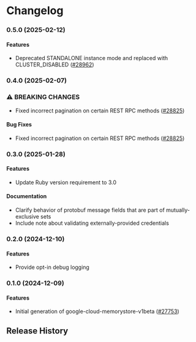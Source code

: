 # Changelog

### 0.5.0 (2025-02-12)

#### Features

* Deprecated STANDALONE instance mode and replaced with CLUSTER_DISABLED ([#28962](https://github.com/googleapis/google-cloud-ruby/issues/28962)) 

### 0.4.0 (2025-02-07)

### ⚠ BREAKING CHANGES

* Fixed incorrect pagination on certain REST RPC methods ([#28825](https://github.com/googleapis/google-cloud-ruby/issues/28825))

#### Bug Fixes

* Fixed incorrect pagination on certain REST RPC methods ([#28825](https://github.com/googleapis/google-cloud-ruby/issues/28825)) 

### 0.3.0 (2025-01-28)

#### Features

* Update Ruby version requirement to 3.0 
#### Documentation

* Clarify behavior of protobuf message fields that are part of mutually-exclusive sets 
* Include note about validating externally-provided credentials 

### 0.2.0 (2024-12-10)

#### Features

* Provide opt-in debug logging 

### 0.1.0 (2024-12-09)

#### Features

* Initial generation of google-cloud-memorystore-v1beta ([#27753](https://github.com/googleapis/google-cloud-ruby/issues/27753)) 

## Release History
